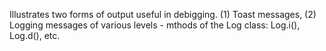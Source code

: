 Illustrates two forms of output useful in debigging. (1) Toast messages, (2) Logging messages of various levels - mthods of the Log class:  Log.i(), Log.d(), etc.
